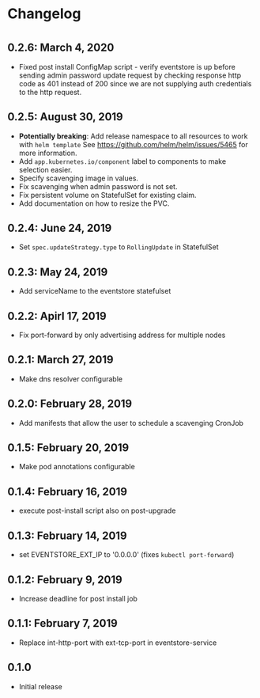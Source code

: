 # Changelog
#
## 0.2.6: March 4, 2020
- Fixed post install ConfigMap script - verify eventstore is up before sending admin password update request by checking response http code as 401 instead of 200 since we are not supplying auth credentials to the http request.

## 0.2.5: August 30, 2019
- __Potentially breaking__: Add release namespace to all resources to work with `helm template`
See https://github.com/helm/helm/issues/5465 for more information.
- Add `app.kubernetes.io/component` label to components to make
selection easier.
- Specify scavenging image in values.
- Fix scavenging when admin password is not set.
- Fix persistent volume on StatefulSet for existing claim.
- Add documentation on how to resize the PVC.

## 0.2.4: June 24, 2019
- Set `spec.updateStrategy.type` to `RollingUpdate` in StatefulSet

## 0.2.3: May 24, 2019
- Add serviceName to the eventstore statefulset
 
## 0.2.2: Apirl 17, 2019
- Fix port-forward by only advertising address for multiple nodes

## 0.2.1: March 27, 2019
- Make dns resolver configurable
 
## 0.2.0: February 28, 2019
- Add manifests that allow the user to schedule a scavenging CronJob

## 0.1.5: February 20, 2019
- Make pod annotations configurable

## 0.1.4: February 16, 2019
- execute post-install script also on post-upgrade
 
## 0.1.3: February 14, 2019
- set EVENTSTORE_EXT_IP to '0.0.0.0' (fixes `kubectl port-forward`)

## 0.1.2: February 9, 2019
- Increase deadline for post install job

## 0.1.1: February 7, 2019
- Replace int-http-port with ext-tcp-port in eventstore-service

## 0.1.0
- Initial release
